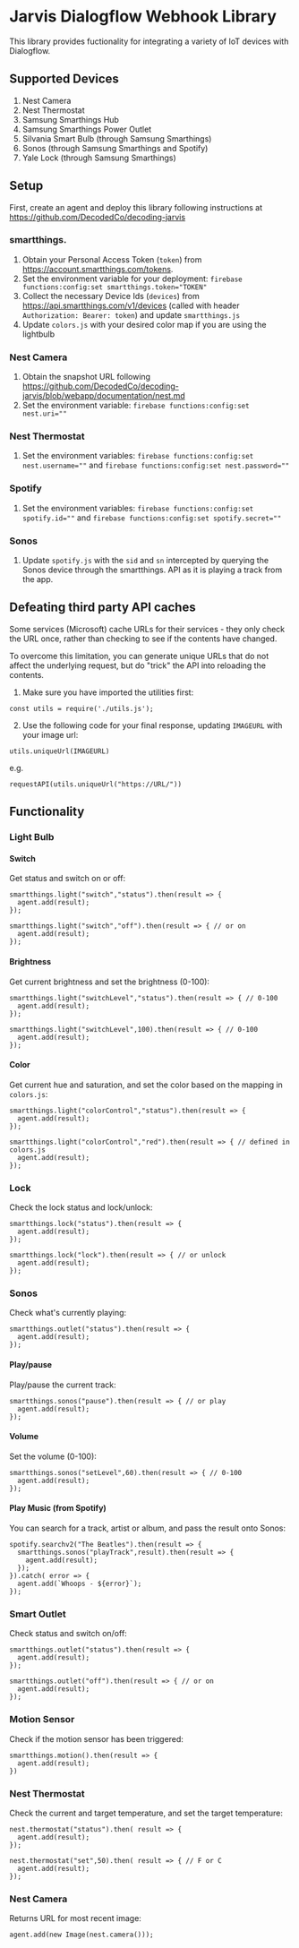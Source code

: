 # Jarvis Dialogflow Webhook Library

This library provides fuctionality for integrating a variety of IoT devices with Dialogflow.

## Supported Devices

1. Nest Camera
2. Nest Thermostat
3. Samsung Smarthings Hub
4. Samsung Smarthings Power Outlet
6. Silvania Smart Bulb (through Samsung Smarthings)
8. Sonos (through Samsung Smarthings and Spotify)
9. Yale Lock (through Samsung Smarthings)

## Setup

First, create an agent and deploy this library following instructions at https://github.com/DecodedCo/decoding-jarvis

### smartthings.

1. Obtain your Personal Access Token (`token`) from https://account.smartthings.com/tokens.
2. Set the environment variable for your deployment: `firebase functions:config:set smartthings.token="TOKEN"`
3. Collect the necessary Device Ids (`devices`) from https://api.smartthings.com/v1/devices (called with header `Authorization: Bearer: token`) and update `smartthings.js`
4. Update `colors.js` with your desired color map if you are using the lightbulb

### Nest Camera

1. Obtain the snapshot URL following https://github.com/DecodedCo/decoding-jarvis/blob/webapp/documentation/nest.md
2. Set the environment variable: `firebase functions:config:set nest.uri=""`

### Nest Thermostat

1. Set the environment variables: `firebase functions:config:set nest.username=""` and `firebase functions:config:set nest.password=""`

### Spotify

1. Set the environment variables: `firebase functions:config:set spotify.id=""` and `firebase functions:config:set spotify.secret=""`

### Sonos

1. Update `spotify.js` with the `sid` and `sn` intercepted by querying the Sonos device through the smartthings. API as it is playing a track from the app.

## Defeating third party API caches

Some services (Microsoft) cache URLs for their services - they only check the URL once, rather than checking to see if the contents have changed.

To overcome this limitation, you can generate unique URLs that do not affect the underlying request, but do "trick" the API into reloading the contents.

1. Make sure you have imported the utilities first:

`const utils = require('./utils.js');`

2. Use the following code for your final response, updating `IMAGEURL` with your image url:

`utils.uniqueUrl(IMAGEURL)`

e.g.

`requestAPI(utils.uniqueUrl("https://URL/"))`

## Functionality

### Light Bulb

#### Switch

Get status and switch on or off:

```
smartthings.light("switch","status").then(result => {
  agent.add(result);
});

smartthings.light("switch","off").then(result => { // or on
  agent.add(result);
});
```

#### Brightness

Get current brightness and set the brightness (0-100):

```
smartthings.light("switchLevel","status").then(result => { // 0-100
  agent.add(result);
});

smartthings.light("switchLevel",100).then(result => { // 0-100
  agent.add(result);
});
```

#### Color

Get current hue and saturation, and set the color based on the mapping in `colors.js`:

```
smartthings.light("colorControl","status").then(result => {
  agent.add(result);
});

smartthings.light("colorControl","red").then(result => { // defined in colors.js
  agent.add(result);
});

```

### Lock

Check the lock status and lock/unlock:

```
smartthings.lock("status").then(result => {
  agent.add(result);
});

smartthings.lock("lock").then(result => { // or unlock
  agent.add(result);
});
```

### Sonos

Check what's currently playing:

```
smartthings.outlet("status").then(result => {
  agent.add(result);
});
```

#### Play/pause

Play/pause the current track:

```
smartthings.sonos("pause").then(result => { // or play
  agent.add(result);
});
```

#### Volume

Set the volume (0-100):

```
smartthings.sonos("setLevel",60).then(result => { // 0-100
  agent.add(result);
});
```

#### Play Music (from Spotify)

You can search for a track, artist or album, and pass the result onto Sonos:

```
spotify.searchv2("The Beatles").then(result => {
  smartthings.sonos("playTrack",result).then(result => {
    agent.add(result);
  });
}).catch( error => {
  agent.add(`Whoops - ${error}`);
});
```

### Smart Outlet

Check status and switch on/off:

```
smartthings.outlet("status").then(result => {
  agent.add(result);
});

smartthings.outlet("off").then(result => { // or on
  agent.add(result);
});
```

### Motion Sensor

Check if the motion sensor has been triggered:

```
smartthings.motion().then(result => {
  agent.add(result);
})
```

### Nest Thermostat

Check the current and target temperature, and set the target temperature:

```
nest.thermostat("status").then( result => {
  agent.add(result);
});

nest.thermostat("set",50).then( result => { // F or C
  agent.add(result);
});
```

### Nest Camera

Returns URL for most recent image:

```
agent.add(new Image(nest.camera()));
```

